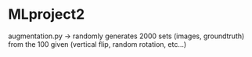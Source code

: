 # MLproject2

augmentation.py -> randomly generates 2000 sets (images, groundtruth) from the 100 given (vertical flip, random rotation, etc...)
